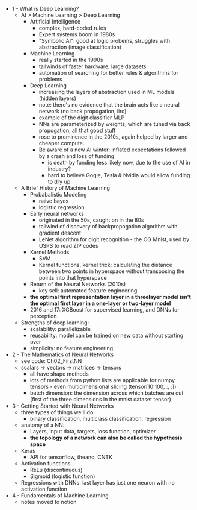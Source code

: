 - 1 - What is Deep Learning?
  - AI > Machine Learning > Deep Learning
    - Artificial Intelligence
      - complex, hard-coded rules
      - Expert systems boom in 1980s
      - "Symbolic AI": good at logic probems, struggles with abstraction (image classification)
    - Machine Learning
      - really started in the 1990s
      - tailwinds of faster hardware, large datasets
      - automation of searching for better rules & algorithms for problems
    - Deep Learning
      - increasing the layers of abstraction used in ML models (hidden layers)
      - note: there's no evidence that the brain acts like a neural network (no back propogation, iirc)
      - example of the digit classifier MLP
      - NNs are parameterized by weights, which are tuned via back propogation, all that good stuff
      - rose to prominence in the 2010s, again helped by larger and cheaper compute. 
      - Be aware of a new AI winter: inflated expectations followed by a crash and loss of funding
        - is death by funding less likely now, due to the use of AI in industry? 
        - hard to believe Gogle, Tesla & Nvidia would allow funding to dry up
  - A Brief History of Machine Learning
    - Probabalistic Modeling
      - naive bayes
      - logistic regression
    - Early neural networks
      - originated in the 50s, caught on in the 80s
      - tailwind of discovery of backpropogation algorithm with gradient descent
      - LeNet algorithm for digit recognition - the OG Mnist, used by USPS to read ZIP codes
    - Kernel Methods
      - SVM
      - Kernel functions, kernel trick: calculating the distance between two points in hyperspace without transposing the points into that hyperspace
    - Return of the Neural Networks (2010s)
      - key sell: automated feature engineering
    - __the optimal first representation layer in a threelayer model isn’t the optimal first layer in a one-layer or two-layer model__
    - 2016 and 17: XGBoost for supervised learning, and DNNs for perception
  - Strengths of deep learning:
    - scalability: parallelizable
    - reusability: model can be trained on new data without starting over
    - simplicity: no feature engineering
- 2 - The Mathematics of Neural Networks
  - see code: Ch02_FirstNN
  - scalars -> vectors -> matrices -> tensors
    - all have shape methods
    - lots of methods from python lists are applicable for numpy tensors - even multidimensional slicing (tensor[10:100, :, :])
    - batch dimension: the dimension across which batches are cut (first of the three dimensions in the mnist dataset tensor)
- 3 - Getting Started with Neural Networks
  - three types of things we'll do:
    - binary classification, multiclass classification, regression
  - anatomy of a NN:
    - Layers, input data, targets, loss function, optimizer
    - __the topology of a network can also be called the hypothesis space__
  - Keras
    - API for tensorflow, theano, CNTK
  - Activation functions
    - ReLu (discontinuous)
    - Sigmoid (logistic function)
  - Regressions with DNNs: last layer has just one neuron with no activation function
- 4 - Fundamentals of Machine Learning
  - notes moved to notion